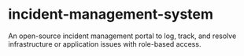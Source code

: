 # incident-management-system
An open-source incident management portal to log, track, and resolve infrastructure or application issues with role-based access.
